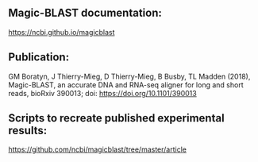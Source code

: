 ## Magic-BLAST documentation:
https://ncbi.github.io/magicblast

## Publication:
GM Boratyn, J Thierry-Mieg, D Thierry-Mieg, B Busby, TL Madden (2018), Magic-BLAST, an accurate DNA and RNA-seq aligner for long and short reads,
bioRxiv 390013; doi: https://doi.org/10.1101/390013

## Scripts to recreate published experimental results:
https://github.com/ncbi/magicblast/tree/master/article
